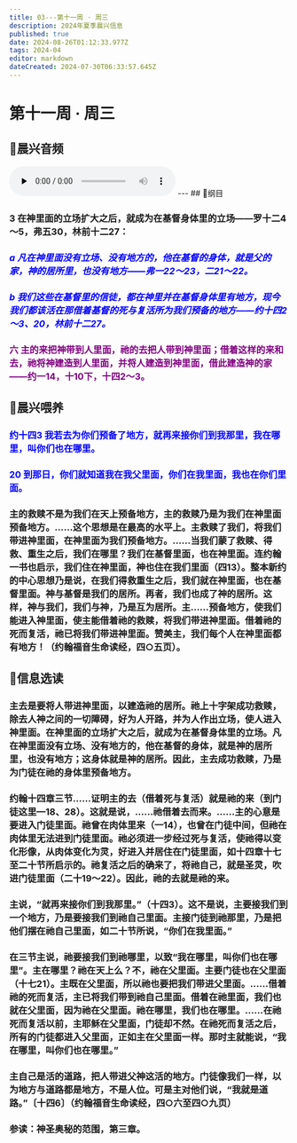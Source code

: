 ```yaml
---
title: 03---第十一周 · 周三
description: 2024年夏季晨兴信息
published: true
date: 2024-08-26T01:12:33.977Z
tags: 2024-04
editor: markdown
dateCreated: 2024-07-30T06:33:57.645Z
---
```


# 第十一周 · 周三
## 🎵晨兴音频
<audio id="audio" controls="" preload="none">
      <source id="mp3" src="/2024-04/week11/week11day3.mp3">
</audio>
---
## 📖纲目

### 3    在神里面的立场扩大之后，就成为在基督身体里的立场——罗十二4～5，弗五30，林前十二27：

### <font color=blue> *a    凡在神里面没有立场、没有地方的，他在基督的身体，就是父的家，神的居所里，也没有地方——弗一22～23，二21～22。*</font>

### <font color=blue> *b    我们这些在基督里的信徒，都在神里并在基督身体里有地方，现今我们都该活在那借着基督的死与复活所为我们预备的地方——约十四2～3、20，林前十二27。*</font>

### <font color=purple>六    主的来把神带到人里面，祂的去把人带到神里面；借着这样的来和去，祂将神建造到人里面，并将人建造到神里面，借此建造神的家——约一14，十10下，十四2～3。</font>

## 📖晨兴喂养

### <font color=blue>约十四3    我若去为你们预备了地方，就再来接你们到我那里，我在哪里，叫你们也在哪里。</font>

### <font color=blue>20    到那日，你们就知道我在我父里面，你们在我里面，我也在你们里面。</font>

### 主的救赎不是为我们在天上预备地方，主的救赎乃是为我们在神里面预备地方。……这个思想是在最高的水平上。主救赎了我们，将我们带进神里面，在神里面为我们预备地方。……当我们蒙了救赎、得救、重生之后，我们在哪里？我们在基督里面，也在神里面。连约翰一书也启示，我们住在神里面，神也住在我们里面（四13）。整本新约的中心思想乃是说，在我们得救重生之后，我们就在神里面，也在基督里面。神与基督是我们的居所。再者，我们也成了神的居所。这样，神与我们，我们与神，乃是互为居所。主……预备地方，使我们能进入神里面，使主能借着祂的救赎，将我们带进神里面。借着祂的死而复活，祂已将我们带进神里面。赞美主，我们每个人在神里面都有地方！（约翰福音生命读经，四○五页）。

## 📖信息选读

### 主去是要将人带进神里面，以建造祂的居所。祂上十字架成功救赎，除去人神之间的一切障碍，好为人开路，并为人作出立场，使人进入神里面。在神里面的立场扩大之后，就成为在基督身体里的立场。凡在神里面没有立场、没有地方的，他在基督的身体，就是神的居所里，也没有地方；这身体就是神的居所。因此，主去成功救赎，乃是为门徒在祂的身体里预备地方。

### 约翰十四章三节……证明主的去（借着死与复活）就是祂的来（到门徒这里—18、28）。这就是说，……祂借着去而来。……主的心意是要进入门徒里面。祂曾在肉体里来（一14），也曾在门徒中间，但祂在肉体里无法进到门徒里面。祂必须进一步经过死与复活，使祂得以变化形像，从肉体变化为灵，好进入并居住在门徒里面，如十四章十七至二十节所启示的。祂复活之后的确来了，将祂自己，就是圣灵，吹进门徒里面（二十19～22）。因此，祂的去就是祂的来。

### 主说，“就再来接你们到我那里。”（十四3）。这不是说，主要接我们到一个地方，乃是要接我们到祂自己里面。主接门徒到祂那里，乃是把他们摆在祂自己里面，如二十节所说，“你们在我里面。”

### 在三节主说，祂要接我们到祂哪里，以致“我在哪里，叫你们也在哪里”。主在哪里？祂在天上么？不，祂在父里面。主要门徒也在父里面（十七21）。主既在父里面，所以祂也要把我们带进父里面。……借着祂的死而复活，主已将我们带到祂自己里面。借着在祂里面，我们也就在父里面，因为祂在父里面。祂在哪里，我们也在哪里。……在祂死而复活以前，主耶稣在父里面，门徒却不然。在祂死而复活之后，所有的门徒都进入父里面，正如主在父里面一样。那时主就能说，“我在哪里，叫你们也在哪里。”

### 主自己是活的道路，把人带进父神这活的地方。门徒像我们一样，以为地方与道路都是地方，不是人位。可是主对他们说，“我就是道路。”〔十四6〕（约翰福音生命读经，四○六至四○九页）

### 参读：神圣奥秘的范围，第三章。

<!-- Google tag (gtag.js) -->
<script async src="https://www.googletagmanager.com/gtag/js?id=G-1P8709Z16T"></script>
<script>
  window.dataLayer = window.dataLayer || [];
  function gtag(){dataLayer.push(arguments);}
  gtag('js', new Date());

  gtag('config', 'G-1P8709Z16T');
</script>